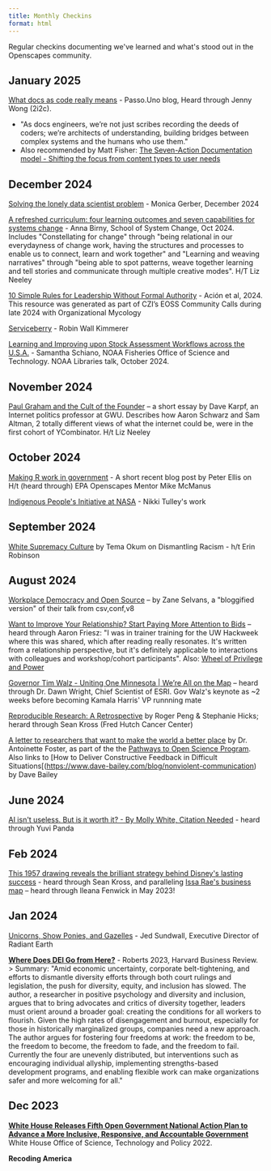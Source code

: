 ```yaml
---
title: Monthly Checkins
format: html
---
```


Regular checkins documenting we've learned and what's stood out in the Openscapes community.

## January 2025

[What docs as code really means](https://passo.uno/what-docs-as-code-means/) - Passo.Uno blog, Heard through Jenny Wong (2i2c). 

- "As docs engineers, we’re not just scribes recording the deeds of coders; we’re architects of understanding, building bridges between complex systems and the humans who use them."
- Also recommended by Matt Fisher: [The Seven-Action Documentation model - Shifting the focus from content types to user needs](https://passo.uno/seven-action-model/#shifting-the-focus-from-content-types-to-user-needs)

## December 2024

[Solving the lonely data scientist problem](https://www.monicagerber.com/blog/2024-12-17-solving-the-lonely-data-scientist-problem/) - Monica Gerber, December 2024

[A refreshed curriculum: four learning outcomes and seven capabilities for systems change](https://medium.com/school-of-system-change/a-refreshed-curriculum-four-learning-outcomes-and-seven-capabilities-for-systems-change-43899b3a4552) - Anna Birny, School of System Change, Oct 2024. Includes "Constellating for change" through "being relational in our everydayness of change work, having the structures and processes to enable us to connect, learn and work together" and "Learning and weaving narratives" through "being able to spot patterns, weave together learning and tell stories and communicate through multiple creative modes". H/T Liz Neeley

[10 Simple Rules for Leadership Without Formal Authority](https://eoss-om-communitycalls.github.io/2024-08-27-10-simple-rules-for-leadership/) - Ación et al, 2024. This resource was generated as part of CZI’s EOSS Community Calls during late 2024 with Organizational Mycology

[Serviceberry]() - Robin Wall Kimmerer

[Learning and Improving upon Stock Assessment Workflows across the U.S.A.](https://www.youtube.com/watch?v=Q8XJTTkjcts) - Samantha Schiano, NOAA Fisheries Office of Science and Technology. NOAA Libraries talk, October 2024.


## November 2024

[Paul Graham and the Cult of the Founder](https://davekarpf.substack.com/p/paul-graham-and-the-cult-of-the-founder) – a short essay by Dave Karpf, an Internet politics professor at GWU. Describes how Aaron Schwarz and Sam Altman, 2 totally different views of what the internet could be, were in the first cohort of YCombinator. H/t Liz Neeley

## October 2024

[Making R work in government](https://freerangestats.info/blog/2024/09/28/ihaka-lecture) - A short recent blog post by Peter Ellis on H/t (heard through) EPA Openscapes Mentor Mike McManus

[Indigenous People's Initiative at NASA](https://appliedsciences.nasa.gov/indigenous-peoples-initiative) - Nikki Tulley's work

## September 2024

[White Supremacy Culture](https://www.dismantlingracism.org) by Tema Okum on Dismantling Racism - h/t Erin Robinson

## August 2024

[Workplace Democracy and Open Source](https://catalyst.coop/2024/08/13/workplace-democracy-and-open-source/) – by Zane Selvans, a "bloggified version" of their talk from csv,conf,v8

[Want to Improve Your Relationship? Start Paying More Attention to Bids](https://www.gottman.com/blog/want-to-improve-your-relationship-start-paying-more-attention-to-bids/) – heard through Aaron Friesz: "I was in trainer training for the UW Hackweek where this was shared, which after reading really resonates. It's written from a relationship perspective, but it's definitely applicable to interactions with colleagues and workshop/cohort participants". Also: [Wheel of Privilege and Power](https://kb.wisc.edu/instructional-resources/page.php?id=119380)

[Governor Tim Walz - Uniting One Minnesota \| We’re All on the Map](https://mediaspace.esri.com/media/t/1_d2sqkrju) – heard through Dr. Dawn Wright, Chief Scientist of ESRI. Gov Walz's keynote as \~2 weeks before becoming Kamala Harris' VP runnning mate

[Reproducible Research: A Retrospective](https://pubmed.ncbi.nlm.nih.gov/33467923/) by Roger Peng & Stephanie Hicks; herard through Sean Kross (Fred Hutch Cancer Center)

[A letter to researchers that want to make the world a better place](https://openscapes.org/blog/2024-08-09-antoinette-foster-letter-make-the-world-better-place/) by Dr. Antoinette Foster, as part of the the [Pathways to Open Science Program](https://openscapes.github.io/pathways-to-open-science/). Also links to \[How to Deliver Constructive Feedback in Difficult Situations\[(https://www.dave-bailey.com/blog/nonviolent-communication) by Dave Bailey

## June 2024

[AI isn't useless. But is it worth it? - By Molly White, Citation Needed](https://www.citationneeded.news/ai-isnt-useless/) - heard through Yuvi Panda

## Feb 2024

[This 1957 drawing reveals the brilliant strategy behind Disney's lasting success](https://www.businessinsider.com/1957-drawing-walt-disney-brilliant-strategy-2015-7) - heard through Sean Kross, and paralleling [Issa Rae's business map](https://trapital.co/2020/04/23/how-issa-rae-became-the-modern-mogul/) – heard through Ileana Fenwick in May 2023!

## Jan 2024

[Unicorns, Show Ponies, and Gazelles](https://radiant.earth/blog/2024/01/unicorns-show-ponies-and-gazelles) - Jed Sundwall, Executive Director of Radiant Earth

[**Where Does DEI Go from Here?**](https://hbr.org/2023/09/where-does-dei-go-from-here) - Roberts 2023, Harvard Business Review. \> Summary: "Amid economic uncertainty, corporate belt-tightening, and efforts to dismantle diversity efforts through both court rulings and legislation, the push for diversity, equity, and inclusion has slowed. The author, a researcher in positive psychology and diversity and inclusion, argues that to bring advocates and critics of diversity together, leaders must orient around a broader goal: creating the conditions for all workers to flourish. Given the high rates of disengagement and burnout, especially for those in historically marginalized groups, companies need a new approach. The author argues for fostering four freedoms at work: the freedom to be, the freedom to become, the freedom to fade, and the freedom to fail. Currently the four are unevenly distributed, but interventions such as encouraging individual allyship, implementing strengths-based development programs, and enabling flexible work can make organizations safer and more welcoming for all."

## Dec 2023

[**White House Releases Fifth Open Government National Action Plan to Advance a More Inclusive, Responsive, and Accountable Government**](https://www.whitehouse.gov/ostp/news-updates/2022/12/28/white-house-releases-fifth-open-government-national-action-plan-to-advance-a-more-inclusive-responsive-and-accountable-government/) White House Office of Science, Technology and Policy 2022.

**Recoding America**
